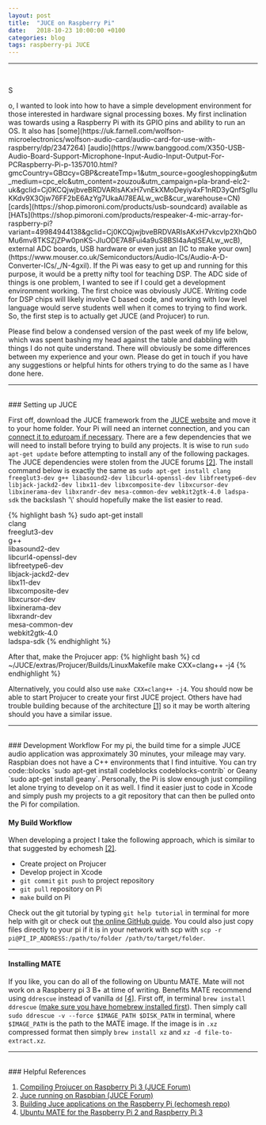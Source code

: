 ```yaml
---
layout: post
title:  "JUCE on Raspberry Pi"
date:   2018-10-23 10:00:00 +0100
categories: blog
tags: raspberry-pi JUCE
---
```

***
<br/>
<p><span class="firstcharacter">S</span></p>o, I wanted to look into how to have a simple development environment for those interested in hardware signal processing boxes. My first inclination was towards using a Raspberry Pi with its GPIO pins and ability to run an OS. It also has [some](https://uk.farnell.com/wolfson-microelectronics/wolfson-audio-card/audio-card-for-use-with-raspberry/dp/2347264) [audio](https://www.banggood.com/X350-USB-Audio-Board-Support-Microphone-Input-Audio-Input-Output-For-PCRaspberry-Pi-p-1357010.html?gmcCountry=GB&currency=GBP&createTmp=1&utm_source=googleshopping&utm_medium=cpc_elc&utm_content=zouzou&utm_campaign=pla-brand-elc2-uk&gclid=Cj0KCQjwjbveBRDVARIsAKxH7vnEkXMoDeyiy4xF1nRD3yQnfSglluKKdv9X3Ojw76FF2bE6AzYg7UkaAl78EALw_wcB&cur_warehouse=CN) [cards](https://shop.pimoroni.com/products/usb-soundcard) available as [HATs](https://shop.pimoroni.com/products/respeaker-4-mic-array-for-raspberry-pi?variant=49984944138&gclid=Cj0KCQjwjbveBRDVARIsAKxH7vkcvlp2XhQb0Mu6mv8TKSZjZPw0pnKS-JIuODE7A8Fui4a9uS8BSI4aAqISEALw_wcB), external ADC boards, USB hardware or even just an [IC to make your own](https://www.mouser.co.uk/Semiconductors/Audio-ICs/Audio-A-D-Converter-ICs/_/N-4gxil). If the Pi was easy to get up and running for this purpose, it would be a pretty nifty tool for teaching DSP. The ADC side of things is one problem, I wanted to see if I could get a development environment working. The first choice was obviously JUCE. Writing code for DSP chips will likely involve C based code, and working with low level language would serve students well when it comes to trying to find work. So, the first step is to actually get JUCE (and Projucer) to run.

Please find below a condensed version of the past week of my life below, which was spent bashing my head against the table and dabbling with things I do not quite understand. There will obviously be some differences between my experience and your own. Please do get in touch if you have any suggestions or helpful hints for others trying to do the same as I have done here.


***
<br/>
### Setting up JUCE

First off, download the JUCE framework from the [JUCE website](https://shop.juce.com/get-juce/download) and move it to your home folder. Your Pi will need an internet connection, and you can [connect it to eduroam if necessary](https://mhamilt.github.io/blog/2018/08/29/connect-raspberry-pi-to-eduroam.html). There are a few dependencies that we will need to install before trying to build any projects. It is wise to run `sudo apt-get update` before attempting to install any of the following packages. The JUCE dependencies were stolen from the JUCE forums [\[2\]](#helpful-references). The install command below is exactly the same as `sudo apt-get install clang freeglut3-dev g++ libasound2-dev libcurl4-openssl-dev libfreetype6-dev libjack-jackd2-dev libx11-dev libxcomposite-dev libxcursor-dev libxinerama-dev libxrandr-dev mesa-common-dev webkit2gtk-4.0 ladspa-sdk` the backslash '\\' should hopefully make the list easier to read.

{% highlight bash %}
sudo apt-get install \
               clang \
       freeglut3-dev \
                 g++ \
      libasound2-dev \
libcurl4-openssl-dev \
    libfreetype6-dev \
  libjack-jackd2-dev \
          libx11-dev \
   libxcomposite-dev \
      libxcursor-dev \
     libxinerama-dev \
       libxrandr-dev \
     mesa-common-dev \
      webkit2gtk-4.0 \
          ladspa-sdk
{% endhighlight %}

After that, make the Projucer app:
{% highlight bash %}
 cd ~/JUCE/extras/Projucer/Builds/LinuxMakefile
 make CXX=clang++ -j4
{% endhighlight %}

Alternatively, you could also use `make CXX=clang++ -j4`. You should now be able to start Projucer to create your first JUCE project. Others have had trouble building because of the architecture [\[1\]](#helpful-references) so it may be worth altering should you have a similar issue.

***
<br/>
### Development Workflow
For my pi, the build time for a simple JUCE audio application was approximately 30 minutes, your mileage may vary. Raspbian does not have a C++ environments that I find intuitive. You can try code::blocks `sudo apt-get install codeblocks codeblocks-contrib` or Geany `sudo apt-get install geany`. Personally, the Pi is slow enough just compiling let alone trying to develop on it as well. I find it easier just to code in Xcode and simply push my projects to a git repository that can then be pulled onto the Pi for compilation.

#### My Build Workflow
When developing a project I take the following approach, which is similar to that suggested by echomesh [\[2\]](#helpful-references).

- Create project on Projucer
- Develop project in Xcode
- `git commit` `git push` to project repository
- `git pull` repository on Pi
- `make` build on Pi

Check out the git tutorial by typing `git help tutorial` in terminal for more help with git or check out [the online GitHub guide](https://help.github.com/categories/setup/). You could also just copy files directly to your pi if it is in your network with scp with `scp -r pi@PI_IP_ADDRESS:/path/to/folder /path/to/target/folder`.

***

#### Installing MATE
If you like, you can do all of the following on Ubuntu MATE. Mate will not work on a Raspberry pi 3 B+ at time of writing. Benefits
MATE recommend using `ddrescue` instead of vanilla `dd` [\[4\]](#helpful-references). First off, in terminal `brew install ddrescue` ([make sure you have homebrew installed first](https://brew.sh)). Then simply call `sudo ddrescue -v --force $IMAGE_PATH $DISK_PATH` in terminal, where `$IMAGE_PATH` is the path to the MATE image. If the image is in `.xz` compressed format then simply `brew install xz` and `xz -d file-to-extract.xz`.

***
<br/>
### Helpful References

1. [Compiling Projucer on Raspberry Pi 3 (JUCE Forum)](https://forum.juce.com/t/using-projucer-compiling-for-raspberry-pi-3/17999)
2. [Juce running on Raspbian (JUCE Forum)](https://forum.juce.com/t/juce-running-on-raspbian-raspberry-pi/23321)
3. [Building Juce applications on the Raspberry Pi (echomesh repo)](https://github.com/rec/echomesh/blob/master/documentation/Building%20Juce%20applications%20on%20the%20Raspberry%20Pi.md)
4. [Ubuntu MATE for the Raspberry Pi 2 and Raspberry Pi 3](https://ubuntu-mate.org/raspberry-pi/)
